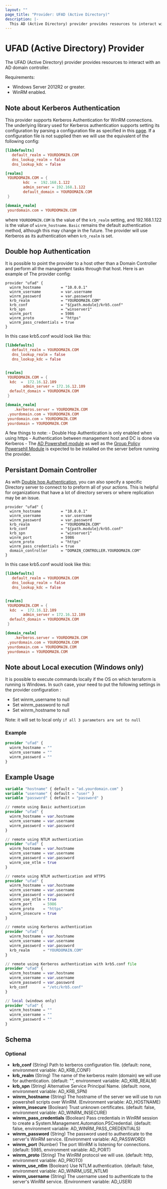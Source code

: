 ```yaml
---
layout: ""
page_title: "Provider: UFAD (Active Directory)"
description: |-
  This AD (Active Directory) provider provides resources to interact with an AD domain controller .
---
```


# UFAD (Active Directory) Provider

The UFAD (Active Directory) provider provides resources to interact with an AD domain controller.

Requirements:

- Windows Server 2012R2 or greater.
- WinRM enabled.

## Note about Kerberos Authentication

This provider supports Kerberos Authentication for WinRM connections.
The underlying library used for Kerberos authentication supports setting its configuration by parsing
a configuration file as specified in this [page](https://web.mit.edu/kerberos/krb5-1.12/doc/admin/conf_files/krb5_conf.html).
If a configuration file is not supplied then we will use the equivalent of the following config:

```conf
[libdefaults]
   default_realm = YOURDOMAIN.COM
   dns_lookup_realm = false
   dns_lookup_kdc = false

[realms]
 YOURDOMAIN.COM = {
        kdc  =  192.168.1.122
        admin_server = 192.168.1.122
        default_domain = YOURDOMAIN.COM
 }

[domain_realm]
 yourdomain.com = YOURDOMAIN.COM
```

where `YOURDOMAIN.COM` is the value of the `krb_realm` setting, and 192.168.1.122 is the value of `winrm_hostname`.
`Basic` remains the default authentication method, although this may change in the future. The provider will use
Kerberos as its authentication when `krb_realm` is set.

## Double hop Authentication

It is possible to point the provider to a host other than a Domain Controller and perform
all the management tasks through that host. Here is an example of The provider config:

```hcl
provider "ufad" {
  winrm_hostname         = "10.0.0.1"
  winrm_username         = var.username
  winrm_password         = var.password
  krb_realm              = "YOURDOMAIN.COM"
  krb_conf               = "${path.module}/krb5.conf"
  krb_spn                = "winserver1"
  winrm_port             = 5986
  winrm_proto            = "https"
  winrm_pass_credentials = true
}
```

In this case krb5.conf would look like this:

```conf
[libdefaults]
   default_realm = YOURDOMAIN.COM
   dns_lookup_realm = false
   dns_lookup_kdc = false


[realms]
 YOURDOMAIN.COM = {
  kdc  =  172.16.12.109
        admin_server = 172.16.12.109
  default_domain = YOURDOMAIN.COM
 }

[domain_realm]
    .kerberos.server = YOURDOMAIN.COM
 .yourdomain.com = YOURDOMAIN.COM
 yourdomain.com = YOURDOMAIN.COM
 yourdomain = YOURDOMAIN.COM
```

 A few things to note:
    - Double Hop Authentication is only enabled when using https
    - Authentication between management host and DC is done via Kerberos
    - The [AD Powershell module](https://docs.microsoft.com/en-us/powershell/module/activedirectory/?view=winserver2012r2-ps) as well as the [Group Policy Powersehll Module](https://docs.microsoft.com/en-us/powershell/module/grouppolicy/?view=windowsserver2019-ps) is expected to be installed
      on the server before running the provider.

## Persistant Domain Controller

As with [Double hop Authentication](#double-hop-authentication), you can also specify a specific Directory server to connect to to preform all of your actions.  This is helpful for organizations that have a lot of directory servers or where replication may be an issue.

```hcl
provider "ufad" {
  winrm_hostname         = "10.0.0.1"
  winrm_username         = var.username
  winrm_password         = var.password
  krb_realm              = "YOURDOMAIN.COM"
  krb_conf               = "${path.module}/krb5.conf"
  krb_spn                = "winserver1"
  winrm_port             = 5986
  winrm_proto            = "https"
  winrm_pass_credentials = true
  domain_controller      = "DOMAIN_CONTROLLER.YOURDOMAIN.COM"
}
```

In this case krb5.conf would look like this:

```conf
[libdefaults]
   default_realm = YOURDOMAIN.COM
   dns_lookup_realm = false
   dns_lookup_kdc = false


[realms]
 YOURDOMAIN.COM = {
  kdc  =  172.16.12.109
        admin_server = 172.16.12.109
  default_domain = YOURDOMAIN.COM
 }

[domain_realm]
    .kerberos.server = YOURDOMAIN.COM
 .yourdomain.com = YOURDOMAIN.COM
 yourdomain.com = YOURDOMAIN.COM
 yourdomain = YOURDOMAIN.COM
```

## Note about Local execution (Windows only)

It is possible to execute commands locally if the OS on which terraform is running is Windows.
In such case, your need to put the following settings in the provider configuration :

- Set winrm_username to null
- Set winrm_password to null
- Set winrm_hostname to null

Note: it will set to local only `if all 3 parameters are set to null`

### Example

```terraform
provider "ufad" {
  winrm_hostname = ""
  winrm_username = ""
  winrm_password = ""
}
```

## Example Usage

```terraform
variable "hostname" { default = "ad.yourdomain.com" }
variable "username" { default = "user" }
variable "password" { default = "password" }

// remote using Basic authentication
provider "ufad" {
  winrm_hostname = var.hostname
  winrm_username = var.username
  winrm_password = var.password
}

// remote using NTLM authentication
provider "ufad" {
  winrm_hostname = var.hostname
  winrm_username = var.username
  winrm_password = var.password
  winrm_use_ntlm = true
}

// remote using NTLM authentication and HTTPS
provider "ufad" {
  winrm_hostname = var.hostname
  winrm_username = var.username
  winrm_password = var.password
  winrm_use_ntlm = true
  winrm_port     = 5986
  winrm_proto    = "https"
  winrm_insecure = true
}

// remote using Kerberos authentication
provider "ufad" {
  winrm_hostname = var.hostname
  winrm_username = var.username
  winrm_password = var.password
  krb_realm      = "YOURDOMAIN.COM"
}

// remote using Kerberos authentication with krb5.conf file
provider "ufad" {
  winrm_hostname = var.hostname
  winrm_username = var.username
  winrm_password = var.password
  krb_conf       = "/etc/krb5.conf"
}

// local (windows only)
provider "ufad" {
  winrm_hostname = ""
  winrm_username = ""
  winrm_password = ""
}
```

<!-- schema generated by tfplugindocs -->
## Schema

### Optional

- **krb_conf** (String) Path to kerberos configuration file. (default: none, environment variable: AD_KRB_CONF)
- **krb_realm** (String) The name of the kerberos realm (domain) we will use for authentication. (default: "", environment variable: AD_KRB_REALM)
- **krb_spn** (String) Alternative Service Principal Name. (default: none, environment variable: AD_KRB_SPN)
- **winrm_hostname** (String) The hostname of the server we will use to run powershell scripts over WinRM. (Environment variable: AD_HOSTNAME)
- **winrm_insecure** (Boolean) Trust unknown certificates. (default: false, environment variable: AD_WINRM_INSECURE)
- **winrm_pass_credentials** (Boolean) Pass credentials in WinRM session to create a System.Management.Automation.PSCredential. (default: false, environment variable: AD_WINRM_PASS_CREDENTIALS)
- **winrm_password** (String) The password used to authenticate to the server's WinRM service. (Environment variable: AD_PASSWORD)
- **winrm_port** (Number) The port WinRM is listening for connections. (default: 5985, environment variable: AD_PORT)
- **winrm_proto** (String) The WinRM protocol we will use. (default: http, environment variable: AD_PROTO)
- **winrm_use_ntlm** (Boolean) Use NTLM authentication. (default: false, environment variable: AD_WINRM_USE_NTLM)
- **winrm_username** (String) The username used to authenticate to the server's WinRM service. (Environment variable: AD_USER)
